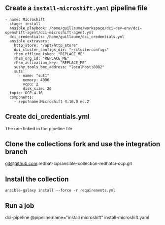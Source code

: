 
## Create a `install-microshift.yaml` pipeline file

```
- name: Microshift
  stage: install
  ansible_playbook: /home/guillaume/workspace/dci-dev-env/dci-openshift-agent/dci-microshift-agent.yml
  dci_credentials: /home/guillaume/dci_credentials.yml
  ansible_extravars:
    http_store: "/opt/http_store"
    dci_cluster_configs_dir: "~/clusterconfigs"
    rhsm_offline_token: "REPLACE_ME"
    rhsm_org_id: "REPLACE_ME"
    rhsm_activation_key: "REPLACE_ME"
    sushy_tools_bmc_address: "localhost:8082"
    suts:
      - name: "sut1"
        memory: 4096
        vcpu: 2
        disk_size: 20
  topic: OCP-4.16
  components:
    - repo?name:Microshift 4.16.0 ec.2

```

## Create dci_credentials.yml

The one linked in the pipeline file

## Clone the collections fork and use the integration branch

git@github.com:redhat-cip/ansible-collection-redhatci-ocp.git

## Install the collection

```
ansible-galaxy install --force -r requirements.yml
```

## Run a job

dci-pipeline @pipeline:name="install microshift" install-microshift.yaml
